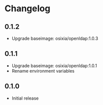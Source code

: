 # Changelog

## 0.1.2
  - Upgrade baseimage: osixia/openldap:1.0.3

## 0.1.1
  - Upgrade baseimage: osixia/openldap:1.0.1
  - Rename environment variables

## 0.1.0
  - Initial release
